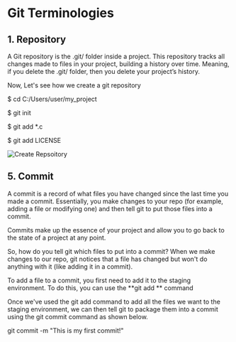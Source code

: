 # Git Terminologies

## 1. Repository
A Git repository is the .git/ folder inside a project. 
This repository tracks all changes made to files in your project,
 building a history over time. Meaning, if you delete the .git/ folder, 
 then you delete your project’s history.
 
 Now, Let's see how we create a git repository
 
$ cd C:/Users/user/my_project

$ git init

$ git add *.c

$ git add LICENSE

![Create Repsoitory](https://product.hubspot.com/hs-fs/hubfs/Git_101_Screenshot_2-1.png?width=1007&height=627&name=Git_101_Screenshot_2-1.png)


## 5. Commit
A commit is a record of what files you have changed 
since the last time you made a commit. Essentially, 
you make changes to your repo (for example, adding a 
file or modifying one) and then tell git to put those 
files into a commit.

Commits make up the essence of your project and allow 
you to go back to the state of a project at any point.

So, how do you tell git which files to put into a commit? 
When we make changes to our repo, 
git notices that a file has changed but won't do anything 
with it (like adding it in a commit).

To add a file to a commit, you first need to add it to 
the staging environment. To do this, you can use the 
**git add <filename> ** command 

Once we've used the git add command to add all the files 
we want to the staging environment, we can then tell git 
to package them into a commit using the git commit command as shown below. 

 git commit -m "This is my first commit!"
 

 
 
    
 
 
 
 
 



